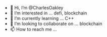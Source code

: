 - 👋 Hi, I’m @CharlesOakley
- 👀 I’m interested in ... defi, blockchain
- 🌱 I’m currently learning ...  C++
- 💞️ I’m looking to collaborate on ...  blockchain
- 📫 How to reach me ... 

<!---
CharlesOakley/CharlesOakley is a ✨ special ✨ repository because its `README.md` (this file) appears on your GitHub profile.
You can click the Preview link to take a look at your changes.
--->
